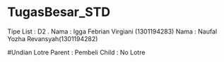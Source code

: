 # TugasBesar_STD
Tipe List : D2 .
Nama : Igga Febrian Virgiani (1301194283) 
Nama : Naufal Yozha Revansyah(1301194282)

#Undian Lotre
Parent : Pembeli
Child  : No Lotre
